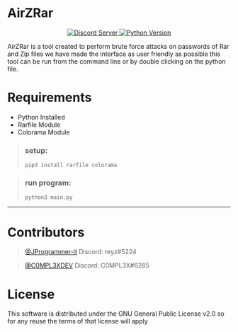 # AirZRar

<p align="center">
  <a href="https://discord.gg/tuUxWkuX4u">
    <img src="https://discordapp.com/api/guilds/437716353584070677/widget.png?style=shield" alt="Discord Server">
  </a>
  <a href="https://www.python.org/downloads/">
    <img alt="Python Version" src="https://img.shields.io/static/v1?label=Python&message=3.9&color=blue">
  </a>
</p>


AirZRar is a tool created to perform brute force attacks on passwords of Rar and Zip files we have made the interface as user friendly as possible this tool can be run from the command line or by double clicking on the python file.

# Requirements
* Python Installed
* Rarfile Module
* Colorama Module

> ### setup:
> ```
> pip3 install rarfile colorama
> ```


> ### run program:
> ```
> python3 main.py
> ```

<hr>

# Contributors

> [@JProgrammer-it](https://github.com/JProgrammer-it)
> Discord: reyz#5224

> [@C0MPL3XDEV](https://github.com/C0MPL3XDEV)
> Discord: C0MPL3X#6285


# License
This software is distributed under the GNU General Public License v2.0 so for any reuse the terms of that license will apply
